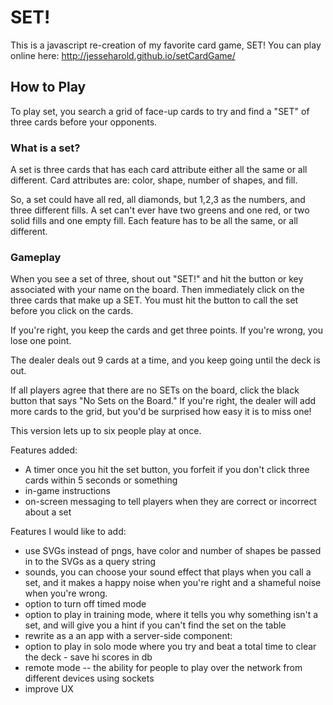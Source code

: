 # SET!

This is a javascript re-creation of my favorite card game, SET!
You can play online here: 
http://jesseharold.github.io/setCardGame/

## How to Play
To play set, you search a grid of face-up cards to try and find a "SET" of three cards before your opponents.

### What is a set?
A set is three cards that has each card attribute either all the same or all different. Card attributes are: color, shape, number of shapes, and fill.

So, a set could have all red, all diamonds, but 1,2,3 as the numbers, and three different fills. A set can't ever have two greens and one red, or two solid fills and one empty fill. Each feature has to be all the same, or all different.

### Gameplay
When you see a set of three, shout out "SET!" and hit the button or key associated with your name on the board. Then immediately click on the three cards that make up a SET. You must hit the button to call the set before you click on the cards.

If you're right, you keep the cards and get three points. If you're wrong, you lose one point.

The dealer deals out 9 cards at a time, and you keep going until the deck is out.

If all players agree that there are no SETs on the board, click the black button that says "No Sets on the Board." If you're right, the dealer will add more cards to the grid, but you'd be surprised how easy it is to miss one!

This version lets up to six people play at once. 

Features added:
 - A timer once you hit the set button, you forfeit if you don't click three cards within 5 seconds or something
 - in-game instructions
 - on-screen messaging to tell players when they are correct or incorrect about a set

Features I would like to add: 
 - use SVGs instead of pngs, have color and number of shapes be passed in to the SVGs as a query string
 - sounds, you can choose your sound effect that plays when you call a set, and it makes a happy noise when you're right and a shameful noise when you're wrong. 
 - option to turn off timed mode
 - option to play in training mode, where it tells you why something isn't a set, and will give you a hint if you can't find the set on the table
 - rewrite as a an app with a server-side component:
 - option to play in solo mode where you try and beat a total time to clear the deck - save hi scores in db
 - remote mode -- the ability for people to play over the network from different devices using sockets
 - improve UX
